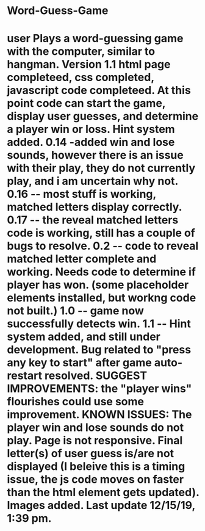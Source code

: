 # Word-Guess-Game
user Plays a word-guessing game with the computer, similar to hangman.
Version 1.1  html page completeed, css completed, javascript code completeed. At this point code can start the game, display user guesses, and determine a player win or loss. Hint system added.
0.14 -added win and lose sounds, however there is an issue with their play, they do not currently play, and i am uncertain why not.
0.16 -- most stuff is working, matched letters display correctly.
0.17 -- the reveal matched letters code is working, still has a couple of bugs to resolve.
0.2 -- code to reveal matched letter complete and working. Needs code to determine if player has won. (some placeholder elements installed, but workng code not built.)
1.0 -- game now successfully detects win.
1.1 -- Hint system added, and still under development. Bug related to "press any key to start" after game auto-restart resolved.
SUGGEST IMPROVEMENTS: the "player wins" flourishes could use some improvement.
KNOWN ISSUES: The player win and lose sounds do not play. Page is not responsive. Final letter(s) of user guess is/are not displayed (I beleive this is a timing issue, the js code moves on faster than the html element gets updated).
Images added. Last update 12/15/19, 1:39 pm.
=======

